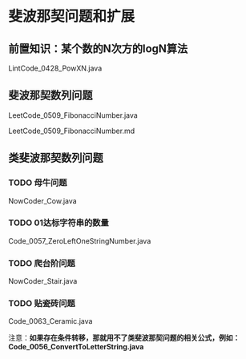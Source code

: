 # 斐波那契问题和扩展

## 前置知识：某个数的N次方的logN算法

LintCode_0428_PowXN.java

## 斐波那契数列问题

LeetCode_0509_FibonacciNumber.java

LeetCode_0509_FibonacciNumber.md

## 类斐波那契数列问题

### TODO 母牛问题

NowCoder_Cow.java

### TODO 01达标字符串的数量

Code_0057_ZeroLeftOneStringNumber.java

### TODO 爬台阶问题

NowCoder_Stair.java

### TODO 贴瓷砖问题

Code_0063_Ceramic.java

注意：**如果存在条件转移，那就用不了类斐波那契问题的相关公式，例如：Code_0056_ConvertToLetterString.java**
